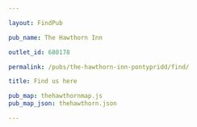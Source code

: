 ```yaml
---

layout: FindPub

pub_name: The Hawthorn Inn

outlet_id: 680178

permalink: /pubs/the-hawthorn-inn-pontypridd/find/

title: Find us here

pub_map: thehawthornmap.js
pub_map_json: thehawthorn.json

---
```


